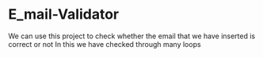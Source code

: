 # E_mail-Validator
We can use this project to check whether the email that we have inserted is correct or not
In this we have checked through many loops
